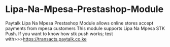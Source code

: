 # Lipa-Na-Mpesa-Prestashop-Module
Paytalk Lipa Na Mpesa Prestashop Module allows online stores accept payments from mpesa customers
This module supports Lipa Na Mpesa STK Push.
If you want to know how stk push works; test with>>>https://transacts.paytalk.co.ke
